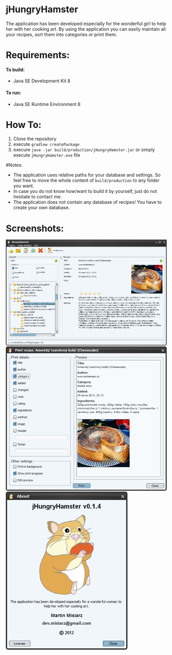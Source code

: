 # jHungryHamster
The application has been developed especially for the wonderful girl to help her with her cooking art.
By using the application you can easily maintain all your recipes, sort them into categories or print them.

# Requirements:
#### To build:
* Java SE Development Kit 8

#### To run:
* Java SE Runtime Environment 8

# How To:
1. Clone the repository
2. execute `gradlew createPackage`
3. execure `java -jar build/production/jHungryHamster.jar` or simply execute `jHungryHamster.exe` file

#Notes:
* The application uses relative paths for your database and settings. So feel free to move the whole content of `build/production` to any folder you want.
* In case you do not know how/want to build it by yourself, just do not hesitate to contact me.
* The application does not contain any database of recipes! You have to create your own database.

# Screenshots:
![Main window](https://github.com/little-fish/jhungryhamster/blob/master/resources/screenshots/main-window.png)
![Print recipe](https://github.com/little-fish/jhungryhamster/blob/master/resources/screenshots/print-recipe.png)
![About](https://github.com/little-fish/jhungryhamster/blob/master/resources/screenshots/about.png)
